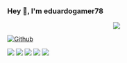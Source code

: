 ### Hey 👋, I'm eduardogamer78

<!-- Welcome Message Section -->
<p align="center">
<a alt="Eduardo Gamer Welcome Message" href="https://www.instagram.com/prdanielsaad/"><img src="https://readme-typing-svg.herokuapp.com?font=Fira+Code&weight=500&pause=1000&color=00b4d8&center=true&vCenter=true&multiline=true&width=550&height=150&lines=%22Como+conhecer+a+Deus%22;%C3%89+como+a+luz+do+sol+que%2C+embora;n%C3%A3o+tenha+favoritos%2C+n%C3%A3o+pode;refletir-se+num+espelho+coberto;+de+p%C3%B3+com+a+mesma+luminosidade." /></a>
</p>

[![Github](https://img.shields.io/github/followers/eduardogamer78?label=Follow&style=social)](https://github.com/eduardogamer78)

![](http://github-profile-summary-cards.vercel.app/api/cards/profile-details?username=eduardogamer78&theme=aura_dark)
![](http://github-profile-summary-cards.vercel.app/api/cards/most-commit-language?username=eduardogamer78&theme=aura_dark)
![](http://github-profile-summary-cards.vercel.app/api/cards/repos-per-language?username=eduardogamer78&theme=aura_dark)
![](http://github-profile-summary-cards.vercel.app/api/cards/stats?username=eduardogamer78&theme=aura_dark)
![](http://github-profile-summary-cards.vercel.app/api/cards/productive-time?username=eduardogamer78&theme=aura_dark&utcOffset=3)

<!--
**eduardogamer78/eduardogamer78** is a ✨ _special_ ✨ repository because its `README.md` (this file) appears on your GitHub profile.

Here are some ideas to get you started:

- 🔭 I’m currently working on ...
- 🌱 I’m currently learning ...
- 👯 I’m looking to collaborate on ...
- 🤔 I’m looking for help with ...
- 💬 Ask me about ...
- 📫 How to reach me: ...
- 😄 Pronouns: ...
- ⚡ Fun fact: ...
-->

